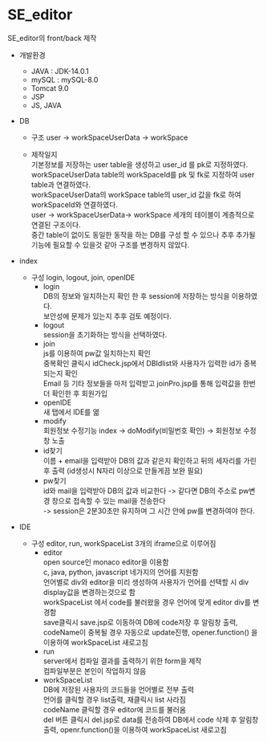 # SE_editor

SE_editor의 front/back 제작

* 개발환경
    - JAVA : JDK-14.0.1
    - mySQL : mySQL-8.0
    - Tomcat 9.0
    - JSP 
    - JS, JAVA

* DB 
    - 구조
        user -> workSpaceUserData -> workSpace
    
    - 제작일지   
        기본정보를 저장하는 user table을 생성하고 user_id 를 pk로 지정하였다.   
        workSpaceUserData table의 workSpaceId를 pk 및 fk로 지정하여 user table과 연결하였다.   
        workSpaceUserData의 workSpace table의 user_id 값을 fk로 하여 workSpaceId와 연결하였다.   
        user -> workSpaceUserData-> workSpace 세개의 테이블이 계층적으로 연결된 구조이다.   
        중간 table이 없이도 동일한 동작을 하는 DB를 구성 할 수 있으나 추후 추가될 기능에 필요할 수 있을것 같아 구조를 변경하지 않았다.

* index
    - 구성
        login, logout, join, openIDE
        + login   
            DB의 정보와 일치하는지 확인 한 후 session에 저장하는 방식을 이용하였다.   
            보안성에 문제가 있는지 추후 검토 예정이다.
        + logout   
            session을 초기화하는 방식을 선택하였다.   
        + join   
            js를 이용하여 pw값 일치하는지 확인   
            중복확인 클릭시 idCheck.jsp에서 DBIdlist와 사용자가 입력한 id가 중복되는지 확인   
            Email 등 기타 정보들을 마저 입력받고 joinPro.jsp를 통해 입력값을 한번 더 확인한 후 회원가입
        + openIDE   
            새 탭에서 IDE를 엶
        + modify   
            회원정보 수정기능 index -> doModify(비밀번호 확인) -> 회원정보 수정창 노출
        + id찾기   
            이름 + email을 입력받아 DB의 값과 같은지 확인하고 뒤의 세자리를 가린 후 출력 (id생성시 N자리 이상으로 만들게끔 보완 필요)
        + pw찾기   
            id와 mail을 입력받아 DB의 값과 비교한다 -> 같다면 DB의 주소로 pw변경 창으로 접속할 수 있는 mail을 전송한다   
            -> session은 2분30초만 유지하며 그 시간 안에 pw를 변경하여야 한다. 

* IDE
    - 구성
        editor, run, workSpaceList 3개의 iframe으로 이루어짐
        + editor   
            open source인 monaco editor을 이용함   
            c, java, python, javascript 네가지의 언어를 지원함  
            언어별로 div와 editor을 미리 생성하여 사용자가 언어를 선택할 시 div display값을 변경하는것으로 함   
            workSpaceList 에서 code를 불러왔을 경우 언어에 맞게 editor div를 변경함   
            save클릭시 save.jsp로 이동하여 DB에 code저장 후 알림창 출력, codeName이 중복될 경우 자동으로 update진행, opener.function() 을 이용하여 workSpaceList 새로고침   
        + run   
            server에서 컴파일 결과를 출력하기 위한 form을 제작   
            컴파일부분은 본인이 작업하지 않음
        + workSpaceList   
            DB에 저장된 사용자의 코드들을 언어별로 전부 출력   
            언어를 클릭할 경우 list출력, 재클릭시 list 사라짐   
            codeName 클릭할 경우 editor에 코드를 불러옴   
            del 버튼 클릭시 del.jsp로 data를 전송하여 DB에서 code 삭제 후 알림창 출력, openr.function()을 이용하여 workSpaceList 새로고침